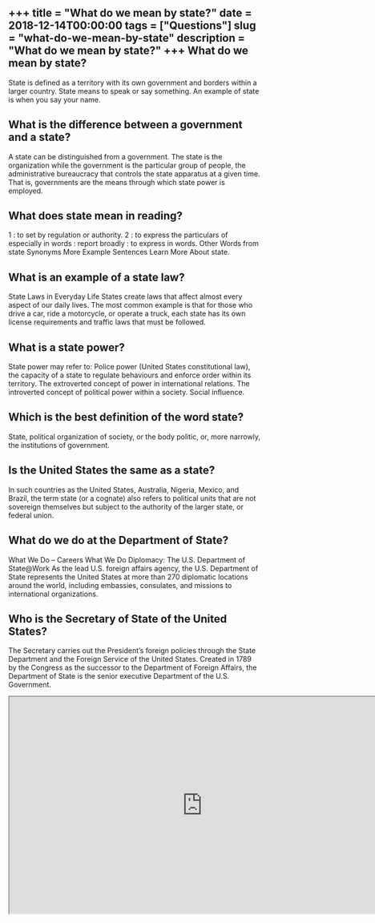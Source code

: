 +++
title = "What do we mean by state?"
date = 2018-12-14T00:00:00
tags = ["Questions"]
slug = "what-do-we-mean-by-state"
description = "What do we mean by state?"
+++
What do we mean by state?
-------------------------

State is defined as a territory with its own government and borders within a larger country. State means to speak or say something. An example of state is when you say your name.

What is the difference between a government and a state?
--------------------------------------------------------

A state can be distinguished from a government. The state is the organization while the government is the particular group of people, the administrative bureaucracy that controls the state apparatus at a given time. That is, governments are the means through which state power is employed.

What does state mean in reading?
--------------------------------

1 : to set by regulation or authority. 2 : to express the particulars of especially in words : report broadly : to express in words. Other Words from state Synonyms More Example Sentences Learn More About state.

What is an example of a state law?
----------------------------------

State Laws in Everyday Life States create laws that affect almost every aspect of our daily lives. The most common example is that for those who drive a car, ride a motorcycle, or operate a truck, each state has its own license requirements and traffic laws that must be followed.

What is a state power?
----------------------

State power may refer to: Police power (United States constitutional law), the capacity of a state to regulate behaviours and enforce order within its territory. The extroverted concept of power in international relations. The introverted concept of political power within a society. Social influence.

Which is the best definition of the word state?
-----------------------------------------------

State, political organization of society, or the body politic, or, more narrowly, the institutions of government.

Is the United States the same as a state?
-----------------------------------------

In such countries as the United States, Australia, Nigeria, Mexico, and Brazil, the term state (or a cognate) also refers to political units that are not sovereign themselves but subject to the authority of the larger state, or federal union.

What do we do at the Department of State?
-----------------------------------------

What We Do – Careers What We Do Diplomacy: The U.S. Department of State@Work As the lead U.S. foreign affairs agency, the U.S. Department of State represents the United States at more than 270 diplomatic locations around the world, including embassies, consulates, and missions to international organizations.

Who is the Secretary of State of the United States?
---------------------------------------------------

The Secretary carries out the President’s foreign policies through the State Department and the Foreign Service of the United States. Created in 1789 by the Congress as the successor to the Department of Foreign Affairs, the Department of State is the senior executive Department of the U.S. Government.

<iframe allow="accelerometer; autoplay; clipboard-write; encrypted-media; gyroscope; picture-in-picture" allowfullscreen="" class="__youtube_prefs__  epyt-is-override  no-lazyload" data-no-lazy="1" data-origheight="433" data-origwidth="770" data-skipgform_ajax_framebjll="" height="433" id="_ytid_28568" loading="lazy" src="https://www.youtube.com/embed/KsXfMU9oloQ?enablejsapi=1&autoplay=0&cc_load_policy=0&cc_lang_pref=&iv_load_policy=1&loop=0&modestbranding=0&rel=1&fs=1&playsinline=0&autohide=2&theme=dark&color=red&controls=1&" title="YouTube player" width="770"></iframe>